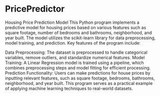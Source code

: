 # PricePredictor

Housing Price Prediction Model
This Python program implements a predictive model for housing prices based on various features such as square footage, number of bedrooms and bathrooms, neighborhood, and year built. The model utilizes the scikit-learn library for data preprocessing, model training, and prediction. Key features of the program include:

Data Preprocessing: The dataset is preprocessed to handle categorical variables, remove outliers, and standardize numerical features.
Model Training: A Linear Regression model is trained using a pipeline, which combines preprocessing steps and model fitting for efficient processing.
Prediction Functionality: Users can make predictions for house prices by inputting relevant features, such as square footage, bedrooms, bathrooms, neighborhood, and year built.
This program serves as a practical example of applying machine learning techniques to real-world datasets.
